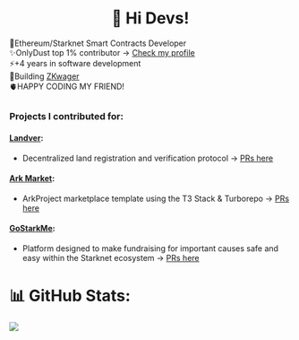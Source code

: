 #
<div id="header" align="center">
<!--   <img src="https://i.giphy.com/media/v1.Y2lkPTc5MGI3NjExaWxtc2J2MG1yNTcwdjB6NHN2NTRyMDVkZXdpMW85Mm5oNjUzZzZkdCZlcD12MV9pbnRlcm5hbF9naWZfYnlfaWQmY3Q9Zw/SwWrhzXVM7NdK/giphy.gif" width="300"/> -->
<!--   <div id="badges">
    <a href="https://www.linkedin.com/in/daniel-bejarano-alfaro-18a283206/">
      <img src="https://img.shields.io/badge/LinkedIn-blue?style=for-the-badge&logo=linkedin&logoColor=white" alt="LinkedIn Badge"/>
    </a>
    <a href="https://twitter.com/0xBeja">
      <img src="https://img.shields.io/badge/Twitter-blue?style=for-the-badge&logo=twitter&logoColor=white" alt="Twitter Badge"/>
    </a>
    <a href="https://instagram.com/danielbejaranocr">
      <img src="https://img.shields.io/badge/Instagram-blue?style=for-the-badge&logo=instagram&logoColor=white" alt="Instagram Badge"/>
    </a>
  </div> -->
  <h1>
    🔭 Hi Devs!
<!--     <img src="https://media.giphy.com/media/hvRJCLFzcasrR4ia7z/giphy.gif" width="30px"/> -->
  </h1>
</div>

 🚀Ethereum/Starknet Smart Contracts Developer<br>
✨OnlyDust top 1% contributor -> [Check my profile](https://app.onlydust.com/u/jorgezerpa)<br>
⚡+4 years in software development<br>
👷Building [ZKwager](https://github.com/jorgezerpa/zkwager) <br>
🫀HAPPY CODING MY FRIEND!
##
### Projects I contributed for:
#### [Landver](https://github.com/NoshonNetworks/landver): 
- Decentralized land registration and verification protocol -> [PRs here](https://github.com/NoshonNetworks/landver/pulls?q=is%3Apr+is%3Aclosed+author%3Ajorgezerpa)
#### [Ark Market](https://github.com/ArkProjectNFTs/ark-market): 
- ArkProject marketplace template using the T3 Stack & Turborepo -> [PRs here](https://github.com/ArkProjectNFTs/ark-market/pulls?q=is%3Apr+is%3Aclosed+author%3Ajorgezerpa)
#### [GoStarkMe](https://github.com/web3wagers/gostarkme): 
- Platform designed to make fundraising for important causes safe and easy within the Starknet ecosystem -> [PRs here](https://github.com/web3wagers/gostarkme/pulls?q=is%3Apr+is%3Aclosed+author%3Ajorgezerpa)


# 📊 GitHub Stats:
![](https://github-readme-streak-stats.herokuapp.com/?user=jorgezerpa&theme=react&hide_border=false)<br/>


